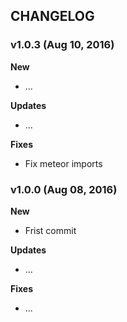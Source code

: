 ## CHANGELOG

### v1.0.3 (Aug 10, 2016)

**New**
- ...

**Updates**
- ...

**Fixes**
- Fix meteor imports

### v1.0.0 (Aug 08, 2016)

**New**
- Frist commit

**Updates**
- ...

**Fixes**
- ...
